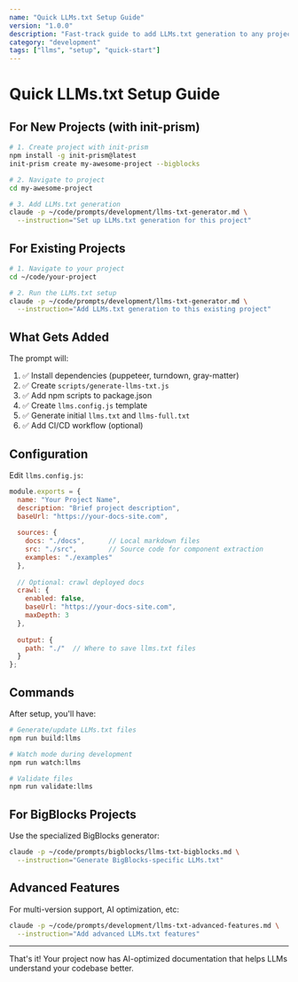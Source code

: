 ```yaml
---
name: "Quick LLMs.txt Setup Guide"
version: "1.0.0"
description: "Fast-track guide to add LLMs.txt generation to any project"
category: "development"
tags: ["llms", "setup", "quick-start"]
---
```


# Quick LLMs.txt Setup Guide

## For New Projects (with init-prism)

```bash
# 1. Create project with init-prism
npm install -g init-prism@latest
init-prism create my-awesome-project --bigblocks

# 2. Navigate to project
cd my-awesome-project

# 3. Add LLMs.txt generation
claude -p ~/code/prompts/development/llms-txt-generator.md \
  --instruction="Set up LLMs.txt generation for this project"
```

## For Existing Projects

```bash
# 1. Navigate to your project
cd ~/code/your-project

# 2. Run the LLMs.txt setup
claude -p ~/code/prompts/development/llms-txt-generator.md \
  --instruction="Add LLMs.txt generation to this existing project"
```

## What Gets Added

The prompt will:
1. ✅ Install dependencies (puppeteer, turndown, gray-matter)
2. ✅ Create `scripts/generate-llms-txt.js`
3. ✅ Add npm scripts to package.json
4. ✅ Create `llms.config.js` template
5. ✅ Generate initial `llms.txt` and `llms-full.txt`
6. ✅ Add CI/CD workflow (optional)

## Configuration

Edit `llms.config.js`:

```javascript
module.exports = {
  name: "Your Project Name",
  description: "Brief project description",
  baseUrl: "https://your-docs-site.com",
  
  sources: {
    docs: "./docs",      // Local markdown files
    src: "./src",        // Source code for component extraction
    examples: "./examples"
  },
  
  // Optional: crawl deployed docs
  crawl: {
    enabled: false,
    baseUrl: "https://your-docs-site.com",
    maxDepth: 3
  },
  
  output: {
    path: "./"  // Where to save llms.txt files
  }
};
```

## Commands

After setup, you'll have:

```bash
# Generate/update LLMs.txt files
npm run build:llms

# Watch mode during development
npm run watch:llms

# Validate files
npm run validate:llms
```

## For BigBlocks Projects

Use the specialized BigBlocks generator:

```bash
claude -p ~/code/prompts/bigblocks/llms-txt-bigblocks.md \
  --instruction="Generate BigBlocks-specific LLMs.txt"
```

## Advanced Features

For multi-version support, AI optimization, etc:

```bash
claude -p ~/code/prompts/development/llms-txt-advanced-features.md \
  --instruction="Add advanced LLMs.txt features"
```

---

That's it! Your project now has AI-optimized documentation that helps LLMs understand your codebase better.